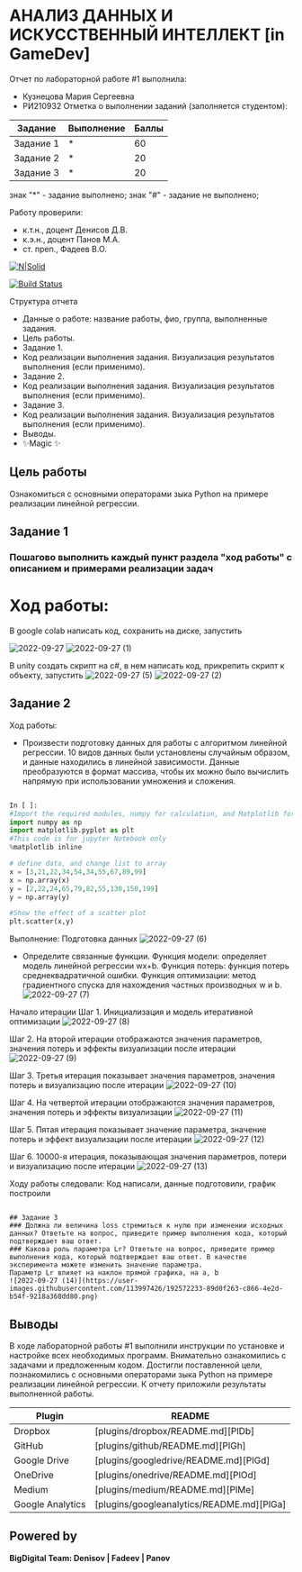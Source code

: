 # АНАЛИЗ ДАННЫХ И ИСКУССТВЕННЫЙ ИНТЕЛЛЕКТ [in GameDev]
Отчет по лабораторной работе #1 выполнила:
- Кузнецова Мария Сергеевна
- РИ210932
Отметка о выполнении заданий (заполняется студентом):

| Задание | Выполнение | Баллы |
| ------ | ------ | ------ |
| Задание 1 | * | 60 |
| Задание 2 | * | 20 |
| Задание 3 | * | 20 |

знак "*" - задание выполнено; знак "#" - задание не выполнено;

Работу проверили:
- к.т.н., доцент Денисов Д.В.
- к.э.н., доцент Панов М.А.
- ст. преп., Фадеев В.О.

[![N|Solid](https://cldup.com/dTxpPi9lDf.thumb.png)](https://nodesource.com/products/nsolid)

[![Build Status](https://travis-ci.org/joemccann/dillinger.svg?branch=master)](https://travis-ci.org/joemccann/dillinger)

Структура отчета

- Данные о работе: название работы, фио, группа, выполненные задания.
- Цель работы.
- Задание 1.
- Код реализации выполнения задания. Визуализация результатов выполнения (если применимо).
- Задание 2.
- Код реализации выполнения задания. Визуализация результатов выполнения (если применимо).
- Задание 3.
- Код реализации выполнения задания. Визуализация результатов выполнения (если применимо).
- Выводы.
- ✨Magic ✨

## Цель работы
Ознакомиться с основными операторами зыка Python на примере реализации линейной регрессии.


## Задание 1
### Пошагово выполнить каждый пункт раздела "ход работы" с описанием и примерами реализации задач
# Ход работы:
В google colab написать код, сохранить на диске, запустить

![2022-09-27](https://user-images.githubusercontent.com/113997426/192476720-bdab6f9e-f230-4b15-bf48-d06bc91c0627.png)
![2022-09-27 (1)](https://user-images.githubusercontent.com/113997426/192476784-992599a8-ffd9-450c-8759-f09ddd46bf7a.png)

В unity создать скрипт на c#, в нем написать код, прикрепить скрипт к объекту, запустить
![2022-09-27 (5)](https://user-images.githubusercontent.com/113997426/192563101-dc4bea6e-4dd3-4f85-8e84-3d580b4669c7.png)
![2022-09-27 (2)](https://user-images.githubusercontent.com/113997426/192485162-ff2a1642-3249-4aad-8267-86a9c77352b4.png)

## Задание 2

Ход работы:
- Произвести подготовку данных для работы с алгоритмом линейной регрессии. 10 видов данных были установлены случайным образом, и данные находились в линейной зависимости. Данные преобразуются в формат массива, чтобы их можно было вычислить напрямую при использовании умножения и сложения.

```py

In [ ]:
#Import the required modules, numpy for calculation, and Matplotlib for drawing
import numpy as np
import matplotlib.pyplot as plt
#This code is for jupyter Notebook only
%matplotlib inline

# define data, and change list to array
x = [3,21,22,34,54,34,55,67,89,99]
x = np.array(x)
y = [2,22,24,65,79,82,55,130,150,199]
y = np.array(y)

#Show the effect of a scatter plot
plt.scatter(x,y)

```

Выполнение:
Подготовка данных
![2022-09-27 (6)](https://user-images.githubusercontent.com/113997426/192563858-c4e07e58-4a18-4b20-aa1d-decdff66a332.png)

- Определите связанные функции. Функция модели: определяет модель линейной регрессии wx+b. Функция потерь: функция потерь среднеквадратичной ошибки. Функция оптимизации: метод градиентного спуска для нахождения частных производных w и b.
![2022-09-27 (7)](https://user-images.githubusercontent.com/113997426/192565762-fc23d18f-8b9b-41f2-a02a-be031c58abcb.png)

Начало итерации
Шаг 1. Инициализация и модель итеративной оптимизации
![2022-09-27 (8)](https://user-images.githubusercontent.com/113997426/192567675-10904894-4b2e-4049-88a7-8381ce78b79d.png)

Шаг 2. На второй итерации отображаются значения параметров, значения потерь и эффекты визуализации после итерации
![2022-09-27 (9)](https://user-images.githubusercontent.com/113997426/192568113-1ca8f9bd-03ee-4047-a1c7-c5ae78493453.png)

Шаг 3. Третья итерация показывает значения параметров, значения потерь и визуализацию после итерации
![2022-09-27 (10)](https://user-images.githubusercontent.com/113997426/192568574-71c572d3-ed95-497e-ba34-dcd0fd6a8371.png)

Шаг 4. На четвертой итерации отображаются значения параметров, значения потерь и эффекты визуализации
![2022-09-27 (11)](https://user-images.githubusercontent.com/113997426/192568919-5d20c9ff-3e18-4eb7-8787-d829dbf238af.png)

Шаг 5. Пятая итерация показывает значение параметра, значение потерь и эффект визуализации после итерации
![2022-09-27 (12)](https://user-images.githubusercontent.com/113997426/192569345-b93e553c-ce05-4cea-be69-84cb0372e0ed.png)

Шаг 6. 10000-я итерация, показывающая значения параметров, потери и визуализацию после итерации
![2022-09-27 (13)](https://user-images.githubusercontent.com/113997426/192570086-79ed7297-81f9-4dc5-9ce4-c7f11c42f11b.png)


Ходу работы следовали:
Код написали, данные подготовили, график построили

```

## Задание 3
### Должна ли величина loss стремиться к нулю при изменении исходных данных? Ответьте на вопрос, приведите пример выполнения кода, который подтверждает ваш ответ.
### Какова роль параметра Lr? Ответьте на вопрос, приведите пример выполнения кода, который подтверждает ваш ответ. В качестве эксперимента можете изменить значение параметра.
Параметр Lr влияет на наклон прямой графика, на a, b
![2022-09-27 (14)](https://user-images.githubusercontent.com/113997426/192572233-89d0f263-c866-4e2d-b54f-9218a368dd80.png)

```

## Выводы
В ходе лабораторной работы #1 выполнили инструкции по установке и настройке всех необходимых программ. Внимательно ознакомились с задачами и предложенным кодом. Достигли поставленной цели, познакомились с основными операторами зыка Python на примере реализации линейной регрессии. К отчету приложили результаты выполненной работы.

| Plugin | README |
| ------ | ------ |
| Dropbox | [plugins/dropbox/README.md][PlDb] |
| GitHub | [plugins/github/README.md][PlGh] |
| Google Drive | [plugins/googledrive/README.md][PlGd] |
| OneDrive | [plugins/onedrive/README.md][PlOd] |
| Medium | [plugins/medium/README.md][PlMe] |
| Google Analytics | [plugins/googleanalytics/README.md][PlGa] |

## Powered by

**BigDigital Team: Denisov | Fadeev | Panov**
